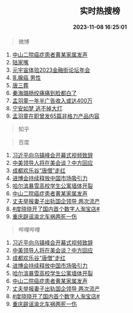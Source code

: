 <div align="center"><h2>实时热搜榜</h2><h4>2023-11-08 16:25:01</h4></div>

> 微博  

1. [中山二院癌症患者黄某家属发声](https://s.weibo.com/weibo?q=%23%E4%B8%AD%E5%B1%B1%E4%BA%8C%E9%99%A2%E7%99%8C%E7%97%87%E6%82%A3%E8%80%85%E9%BB%84%E6%9F%90%E5%AE%B6%E5%B1%9E%E5%8F%91%E5%A3%B0%23&t=31&band_rank=1&Refer=top)<br />
2. [陆家嘴](https://s.weibo.com/weibo?q=%E9%99%86%E5%AE%B6%E5%98%B4&t=31&band_rank=2&Refer=top)<br />
3. [元宇宙体验2023金融街论坛年会](https://s.weibo.com/weibo?q=%23%E5%85%83%E5%AE%87%E5%AE%99%E4%BD%93%E9%AA%8C2023%E9%87%91%E8%9E%8D%E8%A1%97%E8%AE%BA%E5%9D%9B%E5%B9%B4%E4%BC%9A%23&t=31&band_rank=3&Refer=top)<br />
4. [乳腺癌 男性](https://s.weibo.com/weibo?q=%E4%B9%B3%E8%85%BA%E7%99%8C%20%E7%94%B7%E6%80%A7&t=31&band_rank=4&Refer=top)<br />
5. [唐三葬](https://s.weibo.com/weibo?q=%E5%94%90%E4%B8%89%E8%91%AC&t=31&band_rank=5&Refer=top)<br />
6. [秦海璐肠绞痛痛到脸都白了](https://s.weibo.com/weibo?q=%23%E7%A7%A6%E6%B5%B7%E7%92%90%E8%82%A0%E7%BB%9E%E7%97%9B%E7%97%9B%E5%88%B0%E8%84%B8%E9%83%BD%E7%99%BD%E4%BA%86%23&t=31&band_rank=6&Refer=top)<br />
7. [孟羽童一年半广告收入或达400万](https://s.weibo.com/weibo?q=%23%E5%AD%9F%E7%BE%BD%E7%AB%A5%E4%B8%80%E5%B9%B4%E5%8D%8A%E5%B9%BF%E5%91%8A%E6%94%B6%E5%85%A5%E6%88%96%E8%BE%BE400%E4%B8%87%23&t=31&band_rank=7&Refer=top)<br />
8. [宁安如梦 逃不掉大灯](https://s.weibo.com/weibo?q=%E5%AE%81%E5%AE%89%E5%A6%82%E6%A2%A6%20%E9%80%83%E4%B8%8D%E6%8E%89%E5%A4%A7%E7%81%AF&t=31&band_rank=8&Refer=top)<br />
9. [孟羽童在职曾发65篇非格力产品内容](https://s.weibo.com/weibo?q=%23%E5%AD%9F%E7%BE%BD%E7%AB%A5%E5%9C%A8%E8%81%8C%E6%9B%BE%E5%8F%9165%E7%AF%87%E9%9D%9E%E6%A0%BC%E5%8A%9B%E4%BA%A7%E5%93%81%E5%86%85%E5%AE%B9%23&t=31&band_rank=9&Refer=top)<br />

> 知乎  


> 百度  

1. [习近平向乌镇峰会开幕式视频致辞](https://www.baidu.com/s?wd=%E4%B9%A0%E8%BF%91%E5%B9%B3%E5%90%91%E4%B9%8C%E9%95%87%E5%B3%B0%E4%BC%9A%E5%BC%80%E5%B9%95%E5%BC%8F%E8%A7%86%E9%A2%91%E8%87%B4%E8%BE%9E&sa=fyb_news&rsv_dl=fyb_news)<br />
2. [中美领导人将在美会谈？中方回应](https://www.baidu.com/s?wd=%E4%B8%AD%E7%BE%8E%E9%A2%86%E5%AF%BC%E4%BA%BA%E5%B0%86%E5%9C%A8%E7%BE%8E%E4%BC%9A%E8%B0%88%EF%BC%9F%E4%B8%AD%E6%96%B9%E5%9B%9E%E5%BA%94&sa=fyb_news&rsv_dl=fyb_news)<br />
3. [成都欢乐谷“唐僧”走红](https://www.baidu.com/s?wd=%E6%88%90%E9%83%BD%E6%AC%A2%E4%B9%90%E8%B0%B7%E2%80%9C%E5%94%90%E5%83%A7%E2%80%9D%E8%B5%B0%E7%BA%A2&sa=fyb_news&rsv_dl=fyb_news)<br />
4. [进博会持续释放中国市场吸引力](https://www.baidu.com/s?wd=%E8%BF%9B%E5%8D%9A%E4%BC%9A%E6%8C%81%E7%BB%AD%E9%87%8A%E6%94%BE%E4%B8%AD%E5%9B%BD%E5%B8%82%E5%9C%BA%E5%90%B8%E5%BC%95%E5%8A%9B&sa=fyb_news&rsv_dl=fyb_news)<br />
5. [哈尔滨暴雪高校学生公寓墙体开裂](https://www.baidu.com/s?wd=%E5%93%88%E5%B0%94%E6%BB%A8%E6%9A%B4%E9%9B%AA%E9%AB%98%E6%A0%A1%E5%AD%A6%E7%94%9F%E5%85%AC%E5%AF%93%E5%A2%99%E4%BD%93%E5%BC%80%E8%A3%82&sa=fyb_news&rsv_dl=fyb_news)<br />
6. [中山二院癌症患者黄某家属发声](https://www.baidu.com/s?wd=%E4%B8%AD%E5%B1%B1%E4%BA%8C%E9%99%A2%E7%99%8C%E7%97%87%E6%82%A3%E8%80%85%E9%BB%84%E6%9F%90%E5%AE%B6%E5%B1%9E%E5%8F%91%E5%A3%B0&sa=fyb_news&rsv_dl=fyb_news)<br />
7. [丈夫举报妻子出轨国企领导 两次流产](https://www.baidu.com/s?wd=%E4%B8%88%E5%A4%AB%E4%B8%BE%E6%8A%A5%E5%A6%BB%E5%AD%90%E5%87%BA%E8%BD%A8%E5%9B%BD%E4%BC%81%E9%A2%86%E5%AF%BC+%E4%B8%A4%E6%AC%A1%E6%B5%81%E4%BA%A7&sa=fyb_news&rsv_dl=fyb_news)<br />
8. [#度晓晓开了国内首个数字人淘宝店#](https://www.baidu.com/s?wd=%23%E5%BA%A6%E6%99%93%E6%99%93%E5%BC%80%E4%BA%86%E5%9B%BD%E5%86%85%E9%A6%96%E4%B8%AA%E6%95%B0%E5%AD%97%E4%BA%BA%E6%B7%98%E5%AE%9D%E5%BA%97%23&sa=fyb_news&rsv_dl=fyb_news)<br />
9. [重庆辟谣渝北车祸两死一伤](https://www.baidu.com/s?wd=%E9%87%8D%E5%BA%86%E8%BE%9F%E8%B0%A3%E6%B8%9D%E5%8C%97%E8%BD%A6%E7%A5%B8%E4%B8%A4%E6%AD%BB%E4%B8%80%E4%BC%A4&sa=fyb_news&rsv_dl=fyb_news)<br />

> 哔哩哔哩  

1. [习近平向乌镇峰会开幕式视频致辞](https://www.baidu.com/s?wd=%E4%B9%A0%E8%BF%91%E5%B9%B3%E5%90%91%E4%B9%8C%E9%95%87%E5%B3%B0%E4%BC%9A%E5%BC%80%E5%B9%95%E5%BC%8F%E8%A7%86%E9%A2%91%E8%87%B4%E8%BE%9E&sa=fyb_news&rsv_dl=fyb_news)<br />
2. [中美领导人将在美会谈？中方回应](https://www.baidu.com/s?wd=%E4%B8%AD%E7%BE%8E%E9%A2%86%E5%AF%BC%E4%BA%BA%E5%B0%86%E5%9C%A8%E7%BE%8E%E4%BC%9A%E8%B0%88%EF%BC%9F%E4%B8%AD%E6%96%B9%E5%9B%9E%E5%BA%94&sa=fyb_news&rsv_dl=fyb_news)<br />
3. [成都欢乐谷“唐僧”走红](https://www.baidu.com/s?wd=%E6%88%90%E9%83%BD%E6%AC%A2%E4%B9%90%E8%B0%B7%E2%80%9C%E5%94%90%E5%83%A7%E2%80%9D%E8%B5%B0%E7%BA%A2&sa=fyb_news&rsv_dl=fyb_news)<br />
4. [进博会持续释放中国市场吸引力](https://www.baidu.com/s?wd=%E8%BF%9B%E5%8D%9A%E4%BC%9A%E6%8C%81%E7%BB%AD%E9%87%8A%E6%94%BE%E4%B8%AD%E5%9B%BD%E5%B8%82%E5%9C%BA%E5%90%B8%E5%BC%95%E5%8A%9B&sa=fyb_news&rsv_dl=fyb_news)<br />
5. [哈尔滨暴雪高校学生公寓墙体开裂](https://www.baidu.com/s?wd=%E5%93%88%E5%B0%94%E6%BB%A8%E6%9A%B4%E9%9B%AA%E9%AB%98%E6%A0%A1%E5%AD%A6%E7%94%9F%E5%85%AC%E5%AF%93%E5%A2%99%E4%BD%93%E5%BC%80%E8%A3%82&sa=fyb_news&rsv_dl=fyb_news)<br />
6. [中山二院癌症患者黄某家属发声](https://www.baidu.com/s?wd=%E4%B8%AD%E5%B1%B1%E4%BA%8C%E9%99%A2%E7%99%8C%E7%97%87%E6%82%A3%E8%80%85%E9%BB%84%E6%9F%90%E5%AE%B6%E5%B1%9E%E5%8F%91%E5%A3%B0&sa=fyb_news&rsv_dl=fyb_news)<br />
7. [丈夫举报妻子出轨国企领导 两次流产](https://www.baidu.com/s?wd=%E4%B8%88%E5%A4%AB%E4%B8%BE%E6%8A%A5%E5%A6%BB%E5%AD%90%E5%87%BA%E8%BD%A8%E5%9B%BD%E4%BC%81%E9%A2%86%E5%AF%BC+%E4%B8%A4%E6%AC%A1%E6%B5%81%E4%BA%A7&sa=fyb_news&rsv_dl=fyb_news)<br />
8. [#度晓晓开了国内首个数字人淘宝店#](https://www.baidu.com/s?wd=%23%E5%BA%A6%E6%99%93%E6%99%93%E5%BC%80%E4%BA%86%E5%9B%BD%E5%86%85%E9%A6%96%E4%B8%AA%E6%95%B0%E5%AD%97%E4%BA%BA%E6%B7%98%E5%AE%9D%E5%BA%97%23&sa=fyb_news&rsv_dl=fyb_news)<br />
9. [重庆辟谣渝北车祸两死一伤](https://www.baidu.com/s?wd=%E9%87%8D%E5%BA%86%E8%BE%9F%E8%B0%A3%E6%B8%9D%E5%8C%97%E8%BD%A6%E7%A5%B8%E4%B8%A4%E6%AD%BB%E4%B8%80%E4%BC%A4&sa=fyb_news&rsv_dl=fyb_news)<br />

